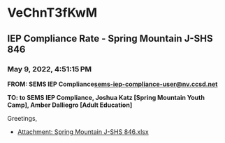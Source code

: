 # VeChnT3fKwM
## IEP Compliance Rate - Spring Mountain J-SHS 846
### May 9, 2022, 4:51:15 PM
**FROM: SEMS IEP Compliance<sems-iep-compliance-user@nv.ccsd.net>**

**TO: to SEMS IEP Compliance, Joshua Katz [Spring Mountain Youth Camp], Amber Dalliegro [Adult Education]**


Greetings,  





* [Attachment: Spring Mountain J-SHS 846.xlsx](VeChnT3fKwM-attachment-1.xlsx)
